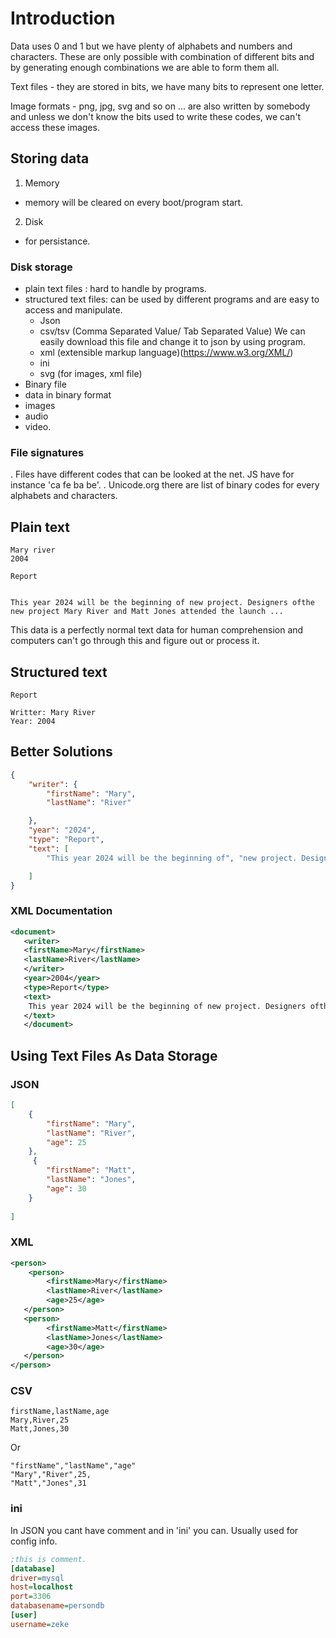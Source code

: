 # Introduction

Data uses 0 and 1 but we have plenty of alphabets and numbers and characters. These are only possible with combination of different bits and by generating enough combinations we are able to form them all.

Text files - they are stored in bits, we have many bits to represent one letter.

Image formats - png, jpg, svg and so on ... are also written by somebody and unless we don't know the bits used to write these codes, we can't access these images.

## Storing data

1. Memory
- memory will be cleared on every boot/program start.
2. Disk
- for persistance. 

### Disk storage
- plain text files : hard to handle by programs.
- structured text files: can be used by different programs and are easy to access and manipulate.
  - Json
  - csv/tsv (Comma Separated Value/ Tab Separated Value) We can easily download this file and change it to json by using program.
  - xml (extensible markup language)(https://www.w3.org/XML/)
  - ini
  - svg (for images, xml file)
- Binary file
 - data in binary format
 - images
 - audio 
 - video.

 ### File signatures

 . Files have different codes that can be looked at the net. JS have for instance 'ca fe ba be'.
 . Unicode.org there are list of binary codes for every alphabets and characters.

## Plain text

```
Mary river
2004

Report


This year 2024 will be the beginning of new project. Designers ofthe new project Mary River and Matt Jones attended the launch ...  
```
This data is a perfectly normal text data for human comprehension and computers can't go through this and figure out or process it.

## Structured text

```
Report

Writter: Mary River
Year: 2004
```

## Better Solutions

```json
{
    "writer": {
        "firstName": "Mary",
        "lastName": "River"

    },
    "year": "2024",
    "type": "Report",
    "text": [
        "This year 2024 will be the beginning of", "new project. Designers of the", "new project Mary River and Matt Jones attended the launch ..."

    ]
}
```

### XML Documentation

```xml
<document>
   <writer>
   <firstName>Mary</firstName>
   <lastName>River</lastName>
   </writer>
   <year>2004</year>
   <type>Report</type>
   <text>
    This year 2024 will be the beginning of new project. Designers ofthe new project Mary River and Matt Jones attended the launch ...  
   </text>
   </document>
```

## Using Text Files As Data Storage

### JSON
```json
[
    {
        "firstName": "Mary",
        "lastName": "River",
        "age": 25
    },
     {
        "firstName": "Matt",
        "lastName": "Jones",
        "age": 30
    }
    
]
```

### XML 

```xml
<person>
    <person>
        <firstName>Mary</firstName>
        <lastName>River</lastName>
        <age>25</age>
   </person>
   <person>
        <firstName>Matt</firstName>
        <lastName>Jones</lastName>
        <age>30</age>
   </person>
</person>
```

### CSV

```csv
firstName,lastName,age
Mary,River,25
Matt,Jones,30
```

Or

```csv
"firstName","lastName","age"
"Mary","River",25,
"Matt","Jones",31
```

### ini
In JSON you cant have comment and in 'ini' you can. Usually used for config info. 

```ini
;this is comment.
[database]
driver=mysql
host=localhost
port=3306
databasename=persondb
[user]
username=zeke
```